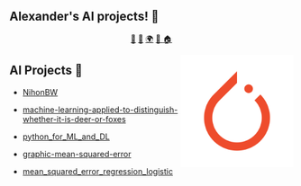 ## Alexander's AI projects! 👋

<p align="center">
<a href="https://github.com/alexliqu09/alexliqu09/blob/main/ai.md">🤖</a>
<a href="https://github.com/alexliqu09/alexliqu09/blob/main/cibersecurity.md">🔑</a>
<a href="https://github.com/alexliqu09/alexliqu09/blob/main/web.md">🌍</a>
<a href="https://github.com/alexliqu09/alexliqu09/blob/main/tutorials.md">📒 </a>
<a href="https://github.com/alexliqu09/alexliqu09">🏠</a>
</p>

<img align="right" height="auto" width="200" src="https://github.com/alexliqu09/alexliqu09/blob/main/src/pytorch.png"/>
</a>


## AI Projects 🤖

*  [NihonBW ](https://github.com/alexliqu09/NihonBW) 

* [machine-learning-applied-to-distinguish-whether-it-is-deer-or-foxes ](https://github.com/alexliqu09/-machine-learning-applied-to-distinguish-whether-it-is-deer-or-foxes)

* [python_for_ML_and_DL](https://github.com/alexliqu09/Python_for_ML_and_DL)

* [graphic-mean-squared-error](https://github.com/alexliqu09/graphic-mean-squared-error)

* [mean_squared_error_regression_logistic](https://github.com/alexliqu09/mean_squared_error_regression_logistic)